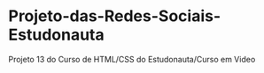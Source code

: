 # Projeto-das-Redes-Sociais-Estudonauta

Projeto 13 do Curso de HTML/CSS do Estudonauta/Curso em Video
